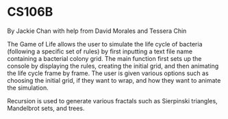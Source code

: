 # CS106B

By Jackie Chan with help from David Morales and Tessera Chin

The Game of Life allows the user to simulate the life cycle of bacteria (following a specific set of rules) by first inputting a text file name containing a bacterial colony grid. The main function first sets up the console by displaying the rules, creating the initial grid, and then animating the life cycle frame by frame. The user is given various options such as choosing the initial grid, if they want to wrap, and how they want to animate the simulation.

Recursion is used to generate various fractals such as Sierpinski triangles, Mandelbrot sets, and trees. 
